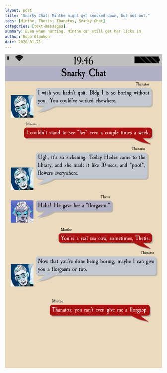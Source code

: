 ```yaml
---
layout: post
title: "Snarky Chat: Minthe might get knocked down, but not out."
tags: [Minthe, Thetis, Thanatos, Snarky Chat]
categories: [text-messages]
summary: Even when hurting, Minthe can still get her licks in.
author: Bobo Glaukon
date: 2020-01-21
---
```


![Minthe gets knocked down but not out](/assets/img/florgasm.png)

